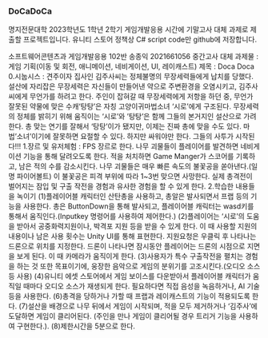 <h3>DoCaDoCa</h3>
<p>명지전문대학 2023학년도 1학년 2학기 게임개발응용 시간에 기말고사 대체 과제로 제출할 프로젝트입니다.
유니티 스토어 정책상 C# script code만 github에 저장합니다.</p>

소프트웨어콘텐츠과 게임개발응용 102반 송종익 2021661056 
중간고사 대체 과제물 : 게임 기획(이동 및 회전, 애니메이션, 네비게이션, UI, 레이캐스트)
제목 : Doca Doca 
0.시눕시스 : 견주이자 집사인 김주사씨는 정체불명의 무장세력들에게 납치를 당했다. 설산에 자리잡은 무장세력은 자신들이 만들어낸 약으로 주변환경을 오염시키고, 김주사씨에게 무언가를 하려고 한다. 주인이 잡혀갈 때 무장세력에게 저항을 하던 중, 무언가 잘못된 약물에 맞은 수캐‘탕탕’은 자칭 고양이귀마법소녀 ‘시로’에게 구조된다. 무장세력의 정체를 밝히기 위해 움직이는 ‘시로’와 ’탕탕’은 함께 그들의 본거지인 설산으로 가려 한다.
 총 맞는 연기를 잘해서 ‘탕탕’이가 됐지만, 이제는 진짜 총에 맞을 수도 있다. 마법’소녀’이기에 잘못하면 요절할 수 있다. 하지만 싸워야만 한다. 그들의 사투가 시작된다!!!
1.장르 및 유저체험 : FPS 장르로 한다. 나무 괴물들이 플레이어를 발견하면 네비게이션 기능을 통해 달려오도록 한다. 적을 처치하면 Game Manger가 스코어를 기록하고, 남은 적의 수를 감소시킨다. 
 나무 괴물들은 매우 빠른 속도의 불꽃공을 쏟아낸다.(일명 파이어볼트) 이 불꽃공은 피격 부위에 따라 1~3번 맞으면 사망한다. 실제 총격전이 벌어지는 잠입 및 구출 작전을 경험과 유사한 경험을 할 수 있게 한다.
2.학습한 내용들을 녹이기 
(1)플레이어블 캐릭터인 산탄총을 사용하고, 총알은 발사되면서 프랩 등의 기능을 사용한다. 총은 ButtonDown을 통해 발사되고, 플레이어블 캐릭터는 wasd키를 통해서 움직인다.(Inputkey 명령어를 사용하여 제어한다.)
(2)플레이어는 ‘시로’의 도움을 받아서 공중화력지원이나, 박격포 지원 등을 받을 수 있게 한다. 이 때 사용할 지원의 내용이나 남은 사용 횟수는 Unity UI를 통해 표현한다. 지원요청은 우클릭 후 나타나는 드론으로 위치를 지정한다. 드론이 나타나면 잠시동안 플레이어는 드론의 시점으로 지면을 보게 된다. 이 때 카메라가 움직이게 한다.
(3)사용자가 특수 구출작전을 펼치는 경험을 하는 것 또한 목표이기에, 웅장한 음악으로 게임의 분위기를 고조시킨다.(오디오 소스 등 사용)
(4)유니티 에셋 스토어에서 게임 보이스를 다운받아서 플레이어블 캐릭터가 움직일 때마다 오디오 소스가 재생되게 한다. 필요하다면 직접 음성을 녹음하거나, AI 기술 등을 사용한다.
(6)총격을 당하거나 가할 때 프랩과 레이캐스트의 기능이 적용되도록 한다.
(7)설산을 배경으로 나무 뒤에서 게임이 시작되며, 적을 모두 제거하거나 ‘김주사’에 도달하면 게임이 클리어된다. (주인을 만나 게임이 클리어될 경우 트리거 기능을 사용하여 구현한다.).
(8)제한시간을 5분으로 한다.
